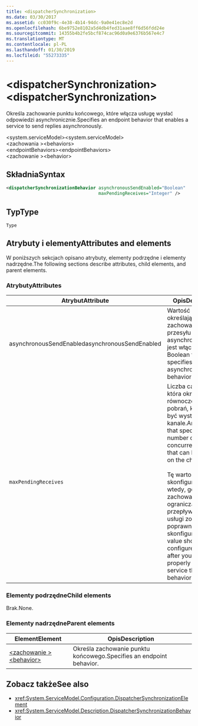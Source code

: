 ```yaml
---
title: <dispatcherSynchronization>
ms.date: 03/30/2017
ms.assetid: cc030f9c-4e38-4b14-94dc-9a0e41ec8e2d
ms.openlocfilehash: 6be9752e8102a5d4db4fed31aae8ff6d56fdd24e
ms.sourcegitcommit: 14355b4b2fe5bcf874cac96d0a9e6376b567e4c7
ms.translationtype: MT
ms.contentlocale: pl-PL
ms.lasthandoff: 01/30/2019
ms.locfileid: "55273335"
---
```

# <a name="dispatchersynchronization"></a><span data-ttu-id="bacce-101">\<dispatcherSynchronization></span><span class="sxs-lookup"><span data-stu-id="bacce-101">\<dispatcherSynchronization></span></span>
  
<span data-ttu-id="bacce-102">Określa zachowanie punktu końcowego, które włącza usługę wysłać odpowiedzi asynchronicznie.</span><span class="sxs-lookup"><span data-stu-id="bacce-102">Specifies an endpoint behavior that enables a service to send replies asynchronously.</span></span>  
  
<span data-ttu-id="bacce-103">\<system.serviceModel></span><span class="sxs-lookup"><span data-stu-id="bacce-103">\<system.serviceModel></span></span>  
<span data-ttu-id="bacce-104">\<zachowania ></span><span class="sxs-lookup"><span data-stu-id="bacce-104">\<behaviors></span></span>  
<span data-ttu-id="bacce-105">\<endpointBehaviors></span><span class="sxs-lookup"><span data-stu-id="bacce-105">\<endpointBehaviors></span></span>  
<span data-ttu-id="bacce-106">\<zachowanie ></span><span class="sxs-lookup"><span data-stu-id="bacce-106">\<behavior></span></span>  
  
## <a name="syntax"></a><span data-ttu-id="bacce-107">Składnia</span><span class="sxs-lookup"><span data-stu-id="bacce-107">Syntax</span></span>  
  
```xml  
<dispatcherSynchronizationBehavior asynchronousSendEnabled="Boolean"
                                   maxPendingReceives="Integer" />
```  
  
## <a name="type"></a><span data-ttu-id="bacce-108">Typ</span><span class="sxs-lookup"><span data-stu-id="bacce-108">Type</span></span>  
  
`Type`  
  
## <a name="attributes-and-elements"></a><span data-ttu-id="bacce-109">Atrybuty i elementy</span><span class="sxs-lookup"><span data-stu-id="bacce-109">Attributes and elements</span></span>  
  
<span data-ttu-id="bacce-110">W poniższych sekcjach opisano atrybuty, elementy podrzędne i elementy nadrzędne.</span><span class="sxs-lookup"><span data-stu-id="bacce-110">The following sections describe attributes, child elements, and parent elements.</span></span>  
  
### <a name="attributes"></a><span data-ttu-id="bacce-111">Atrybuty</span><span class="sxs-lookup"><span data-stu-id="bacce-111">Attributes</span></span>

| <span data-ttu-id="bacce-112">Atrybut</span><span class="sxs-lookup"><span data-stu-id="bacce-112">Attribute</span></span>               | <span data-ttu-id="bacce-113">Opis</span><span class="sxs-lookup"><span data-stu-id="bacce-113">Description</span></span>       |
| ----------------------- | ----------------- |
| <span data-ttu-id="bacce-114">asynchronousSendEnabled</span><span class="sxs-lookup"><span data-stu-id="bacce-114">asynchronousSendEnabled</span></span> | <span data-ttu-id="bacce-115">Wartość logiczna określająca czy zachowanie przesyłu asynchronicznego jest włączone.</span><span class="sxs-lookup"><span data-stu-id="bacce-115">A Boolean that specifies whether asynchronous send behavior is enabled.</span></span> |
| `maxPendingReceives`    | <span data-ttu-id="bacce-116">Liczba całkowita, która określa liczbę równoczesnych pobrań, które mogą być wystawiane na kanale.</span><span class="sxs-lookup"><span data-stu-id="bacce-116">An integer that specifies the number of concurrent receives that can be issued on the channel.</span></span><br /><br /> <span data-ttu-id="bacce-117">Tę wartość należy skonfigurować tylko wtedy, gdy zachowanie ograniczania przepływności usługi zostało poprawnie skonfigurowane.</span><span class="sxs-lookup"><span data-stu-id="bacce-117">This value should be configured only after you have properly configured service throttling behavior.</span></span> |

### <a name="child-elements"></a><span data-ttu-id="bacce-118">Elementy podrzędne</span><span class="sxs-lookup"><span data-stu-id="bacce-118">Child elements</span></span>

<span data-ttu-id="bacce-119">Brak.</span><span class="sxs-lookup"><span data-stu-id="bacce-119">None.</span></span>

### <a name="parent-elements"></a><span data-ttu-id="bacce-120">Elementy nadrzędne</span><span class="sxs-lookup"><span data-stu-id="bacce-120">Parent elements</span></span>

| <span data-ttu-id="bacce-121">Element</span><span class="sxs-lookup"><span data-stu-id="bacce-121">Element</span></span> | <span data-ttu-id="bacce-122">Opis</span><span class="sxs-lookup"><span data-stu-id="bacce-122">Description</span></span> |  
| ------- | ----------- |  
| [<span data-ttu-id="bacce-123">\<zachowanie ></span><span class="sxs-lookup"><span data-stu-id="bacce-123">\<behavior></span></span>](../../../../../docs/framework/configure-apps/file-schema/wcf/behavior-of-endpointbehaviors.md)|<span data-ttu-id="bacce-124">Określa zachowanie punktu końcowego.</span><span class="sxs-lookup"><span data-stu-id="bacce-124">Specifies an endpoint behavior.</span></span> |

## <a name="see-also"></a><span data-ttu-id="bacce-125">Zobacz także</span><span class="sxs-lookup"><span data-stu-id="bacce-125">See also</span></span>

- <xref:System.ServiceModel.Configuration.DispatcherSynchronizationElement>
- <xref:System.ServiceModel.Description.DispatcherSynchronizationBehavior>
